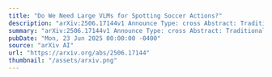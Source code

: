 ```yaml
---
title: "Do We Need Large VLMs for Spotting Soccer Actions?"
description: "arXiv:2506.17144v1 Announce Type: cross Abstract: Traditional video-based tasks like soccer action spotting rely heavily on visual inputs, often requiring complex and computationally expensive models to process dense video data. In this work, we propose a shift from this video-centric approach to a text-based task, making it lightweight and scalable by utilizing Large Language Models (LLMs) instead of Vision-Language Models (VLMs). We posit that expert commentary, which provides rich, fine-grained descriptions and contextual cues such as excitement and tactical insights, contains enough information to reliably spot key actions in a match. To demonstrate this, we use the SoccerNet Echoes dataset, which provides timestamped commentary, and employ a system of three LLMs acting as judges specializing in outcome, excitement, and tactics. Each LLM evaluates sliding windows of commentary to identify actions like goals, cards, and substitutions, generating accurate timestamps for these events. Our experiments show that this language-centric approach performs effectively in detecting critical match events, providing a lightweight and training-free alternative to traditional video-based methods for action spotting."
summary: "arXiv:2506.17144v1 Announce Type: cross Abstract: Traditional video-based tasks like soccer action spotting rely heavily on visual inputs, often requiring complex and computationally expensive models to process dense video data. In this work, we propose a shift from this video-centric approach to a text-based task, making it lightweight and scalable by utilizing Large Language Models (LLMs) instead of Vision-Language Models (VLMs). We posit that expert commentary, which provides rich, fine-grained descriptions and contextual cues such as excitement and tactical insights, contains enough information to reliably spot key actions in a match. To demonstrate this, we use the SoccerNet Echoes dataset, which provides timestamped commentary, and employ a system of three LLMs acting as judges specializing in outcome, excitement, and tactics. Each LLM evaluates sliding windows of commentary to identify actions like goals, cards, and substitutions, generating accurate timestamps for these events. Our experiments show that this language-centric approach performs effectively in detecting critical match events, providing a lightweight and training-free alternative to traditional video-based methods for action spotting."
pubDate: "Mon, 23 Jun 2025 00:00:00 -0400"
source: "arXiv AI"
url: "https://arxiv.org/abs/2506.17144"
thumbnail: "/assets/arxiv.png"
---
```


